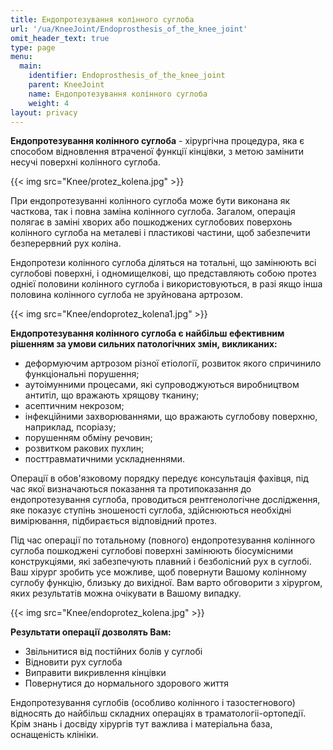 ```yaml
---
title: Ендопротезування колінного суглоба
url: '/ua/KneeJoint/Endoprosthesis_of_the_knee_joint'
omit_header_text: true
type: page
menu:
  main:
    identifier: Endoprosthesis_of_the_knee_joint
    parent: KneeJoint
    name: Ендопротезування колінного суглоба
    weight: 4
layout: privacy
---
```


**Ендопротезування колінного суглоба** - хірургічна процедура, яка є способом відновлення втраченої функції кінцівки, з метою замінити несучі поверхні колінного суглоба.

{{< img src="Knee/protez_kolena.jpg" >}}

При ендопротезуванні колінного суглоба може бути виконана як часткова, так і повна заміна колінного суглоба. Загалом, операція полягає в заміні хворих або пошкоджених суглобових поверхонь колінного суглоба на металеві і пластикові частини, щоб забезпечити безперервний рух коліна.

Ендопротези колінного суглоба діляться на тотальні, що замінюють всі суглобові поверхні, і одномищелкові, що представляють собою протез однієї половини колінного суглоба і використовуються, в разі якщо інша половина колінного суглоба не зруйнована артрозом.

{{< img src="Knee/endoprotez_kolena1.jpg" >}}

**Ендопротезування колінного суглоба є найбільш ефективним рішенням за умови сильних патологічних змін, викликаних:**
- деформуючим артрозом різної етіології, розвиток якого спричинило функціональні порушення;
- аутоімунними процесами, які супроводжуються виробництвом антитіл, що вражають хрящову тканину;
- асептичним некрозом;
- інфекційними захворюваннями, що вражають суглобову поверхню, наприклад, псоріазу;
- порушенням обміну речовин;
- розвитком ракових пухлин;
- посттравматичними ускладненнями.

Операції в обов'язковому порядку передує консультація фахівця, під час якої визначаються показання та протипоказання до ендопротезування суглоба, проводиться рентгенологічне дослідження, яке показує ступінь зношеності суглоба, здійснюються необхідні вимірювання, підбирається відповідний протез.

Під час операції по тотальному (повного) ендопротезування колінного суглоба пошкоджені суглобові поверхні замінюють біосумісними конструкціями, які забезпечують плавний і безболісний рух в суглобі. Ваш хірург зробить усе можливе, щоб повернути Вашому колінному суглобу функцію, близьку до вихідної. Вам варто обговорити з хірургом, яких результатів можна очікувати в Вашому випадку.

{{< img src="Knee/endoprotez_kolena.jpg" >}}

**Результати операції дозволять Вам:**
- Звільнитися від постійних болів у суглобі
- Відновити рух суглоба
- Виправити викривлення кінцівки
- Повернутися до нормального здорового життя

Ендопротезування суглобів (особливо колінного і тазостегнового) відносять до найбільш складних операціях в траматологіі-ортопедії. Крім знань і досвіду хірургів тут важлива і матеріальна база, оснащеність клініки.

 




